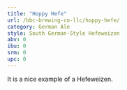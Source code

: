 ```yaml
---
title: "Hoppy Hefe"
url: /bbc-brewing-co-llc/hoppy-hefe/
category: German Ale
style: South German-Style Hefeweizen
abv: 0
ibu: 0
srm: 0
upc: 0
---
```

It is a nice example of a Hefeweizen.
